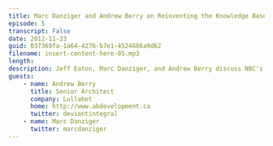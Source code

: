 ```yaml
---
title: Marc Danziger and Andrew Berry on Reinventing the Knowledge Base
episode: 5
transcript: False
date: 2012-11-23
guid: 037369fa-1a64-4276-b7e1-4524686a9d62
filename: insert-content-here-05.mp3
length: 
description: Jeff Eaton, Marc Danziger, and Andrew Berry discuss NBC's Juno Project, a new take on the corporate knowledge base that combines sales and project management tools with long-term organizational history.
guests:
    - name: Andrew Berry
      title: Senior Architect
      company: Lullabot
      home: http://www.abdevelopment.ca
      twitter: deviantintegral
    - name: Marc Danziger
      twitter: marcdanziger
---
```

